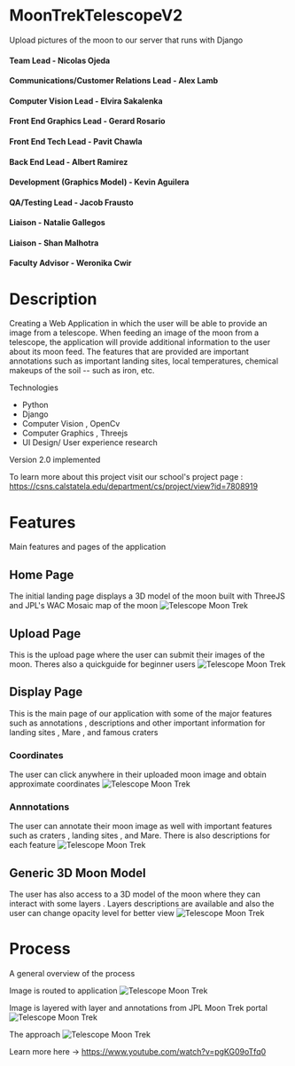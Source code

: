 # MoonTrekTelescopeV2
Upload pictures of the moon to our server that runs with Django 

#### Team Lead - Nicolas Ojeda 

#### Communications/Customer Relations Lead - Alex Lamb

#### Computer Vision Lead - Elvira Sakalenka

#### Front End Graphics Lead - Gerard Rosario

#### Front End Tech Lead - Pavit Chawla 

#### Back End Lead - Albert Ramirez 

#### Development (Graphics Model) - Kevin Aguilera 

#### QA/Testing Lead - Jacob Frausto

#### Liaison - Natalie Gallegos

#### Liaison - Shan Malhotra

#### Faculty Advisor - Weronika Cwir

# Description
Creating a Web Application in which the user will be able to provide an image from a telescope. When feeding an image of the moon from a telescope, the application will provide additional information to the user about its moon feed. The features that are provided are important annotations such as important landing sites, local temperatures, chemical makeups of the soil -- such as iron, etc. 

Technologies
- Python
- Django 
- Computer Vision , OpenCv
- Computer Graphics , Threejs
- UI Design/ User experience research

Version 2.0 implemented

To learn more about this project visit our school's project page :  https://csns.calstatela.edu/department/cs/project/view?id=7808919

# Features 
Main features and pages of the application 

## Home Page
The initial landing page displays a 3D model of the moon built with ThreeJS and JPL's WAC Mosaic map of the moon
![Telescope Moon Trek ](https://raw.githubusercontent.com/nicocoa10/MoonTrekImageUploader/master/home.gif)

## Upload Page 
This is the upload page where the user can submit their images of the moon. Theres also a quickguide for beginner users
![Telescope Moon Trek ](https://raw.githubusercontent.com/nicocoa10/MoonTrekImageUploader/master/upload.gif)

## Display Page 
This is the main page of our application with some of the major features such as annotations , descriptions and other important information for landing sites , Mare , and famous craters 

### Coordinates 
The user can click anywhere in their uploaded moon image and obtain approximate coordinates 
![Telescope Moon Trek ](https://raw.githubusercontent.com/nicocoa10/MoonTrekImageUploader/master/coordinates.gif)

### Annnotations 
The user can annotate their moon image as well with important features such as craters , landing sites , and Mare. There is also descriptions for each feature 
![Telescope Moon Trek ](https://raw.githubusercontent.com/nicocoa10/MoonTrekImageUploader/master/annotations.gif)

## Generic 3D Moon Model
The user has also access to a 3D model of the moon where they can interact with some layers . Layers descriptions are available and also the user can change opacity level for better view 
![Telescope Moon Trek ](https://raw.githubusercontent.com/nicocoa10/MoonTrekImageUploader/master/generic.gif)


# Process
A general overview of the process 

Image is routed to application 
![Telescope Moon Trek ](https://raw.githubusercontent.com/nicocoa10/MoonTrekImageUploader/master/Screen%20Shot%202020-11-26%20at%204.00.49%20PM.png)

Image is layered with layer and annotations from JPL Moon Trek portal
![Telescope Moon Trek ](https://raw.githubusercontent.com/nicocoa10/MoonTrekImageUploader/master/Screen%20Shot%202020-11-26%20at%204.01.00%20PM.png)

The approach 
![Telescope Moon Trek ](https://raw.githubusercontent.com/nicocoa10/MoonTrekImageUploader/master/Screen%20Shot%202020-11-26%20at%204.01.10%20PM.png)

Learn more here -> https://www.youtube.com/watch?v=pgKG09oTfq0
